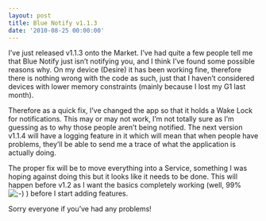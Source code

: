 ```yaml
---
layout: post
title: Blue Notify v1.1.3
date: '2010-08-25 00:00:00'
---
```


I&#8217;ve just released v1.1.3 onto the Market. I&#8217;ve had quite a few people tell me that Blue Notify just isn&#8217;t notifying you, and I think I&#8217;ve found some possible reasons why. On my device (Desire) it has been working fine, therefore there is nothing wrong with the code as such, just that I haven&#8217;t considered devices with lower memory constraints (mainly because I lost my G1 last month).

Therefore as a quick fix, I&#8217;ve changed the app so that it holds a Wake Lock for notifications. This may or may not work, I&#8217;m not totally sure as I&#8217;m guessing as to why those people aren&#8217;t being notified. The next version v1.1.4 will have a logging feature in it which will mean that when people have problems, they&#8217;ll be able to send me a trace of what the application is actually doing.

The proper fix will be to move everything into a Service, something I was hoping against doing this but it looks like it needs to be done. This will happen before v1.2 as I want the basics completely working (well, 99% <img src='http://i0.wp.com/www.senab.co.uk/wp-includes/images/smilies/icon_wink.gif' alt=';-)' class='wp-smiley' data-recalc-dims="1" /> ) before I start adding features.

Sorry everyone if you&#8217;ve had any problems!